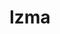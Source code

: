 ---
title: "lzma"
layout: cache
category: package
meta: {"versions": ["4.32.7"], "compilers": ["gcc@7.3.1"]}
spec_files: 
 - spec-0.json
spec_names:
 - 'lzma@4.32.7%gcc@7.3.1 arch=linux-amzn2-x86_64'
---